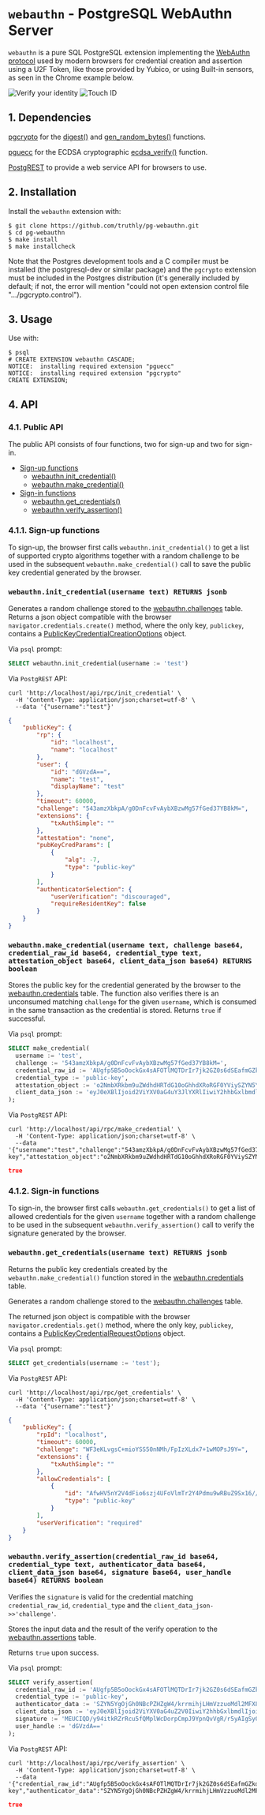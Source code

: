 # `webauthn` - PostgreSQL WebAuthn Server

`webauthn` is a pure SQL PostgreSQL extension implementing the [WebAuthn protocol](https://en.wikipedia.org/wiki/WebAuthn)
used by modern browsers for credential creation and assertion
using a U2F Token, like those provided by Yubico,
or using Built-in sensors, as seen in the Chrome example below.

![Verify your identity](https://i.imgur.com/1KXVbTb.png)
![Touch ID](https://i.imgur.com/KPF6vEg.png)

<h2 id="dependencies">1. Dependencies</h2>

[pgcrypto](https://www.postgresql.org/docs/current/pgcrypto.html) for the [digest()](https://www.postgresql.org/docs/current/pgcrypto.html#id-1.11.7.34.6) and [gen_random_bytes()](https://www.postgresql.org/docs/current/pgcrypto.html#id-1.11.7.34.10) functions.

[pguecc](https://github.com/ameensol/pg-ecdsa) for the ECDSA cryptographic [ecdsa_verify()](https://github.com/ameensol/pg-ecdsa#ecdsa_verifypublic_key-textbytea-input_data-bytea-signature-textbytea-hash_func-text-curve_name-text) function.

[PostgREST](https://postgrest.org/en/v7.0.0/) to provide a web service API for browsers to use.

<h2 id="installation">2. Installation</h2>

Install the `webauthn` extension with:

    $ git clone https://github.com/truthly/pg-webauthn.git
    $ cd pg-webauthn
    $ make install
    $ make installcheck

Note that the Postgres development tools and a C compiler must be installed
(the postgresql-dev or similar package) and the ``pgcrypto`` extension must
be included in the Postgres distribution (it's generally included by default;
if not, the error will mention "could not open extension control file
".../pgcrypto.control").

<h2 id="usage">3. Usage</h2>

Use with:

    $ psql
    # CREATE EXTENSION webauthn CASCADE;
    NOTICE:  installing required extension "pguecc"
    NOTICE:  installing required extension "pgcrypto"
    CREATE EXTENSION;

<h2 id="api">4. API</h2>

<h3 id="public-api">4.1. Public API</h3>

The public API consists of four functions, two for sign-up and two for sign-in.

- [Sign-up functions](#sign-up)
  - [webauthn.init_credential()](#init-credential)
  - [webauthn.make_credential()](#make-credential)
- [Sign-in functions](#sign-in)
  - [webauthn.get_credentials()](#get-credentials)
  - [webauthn.verify_assertion()](#verify-assertion)

<h3 id="sign-up">4.1.1. Sign-up functions</h3>

To sign-up, the browser first calls `webauthn.init_credential()` to get a list of supported crypto algorithms together with a random challenge to be used in the subsequent `webauthn.make_credential()` call to save the public key credential generated by the browser.

<h3 id="init-credential"><code>webauthn.init_credential(username text) RETURNS jsonb</code></h3>

Generates a random challenge stored to the [webauthn.challenges](https://github.com/truthly/pg-webauthn/blob/master/TABLES/challenges.sql) table.
Returns a json object compatible with the browser `navigator.credentials.create()` method,
where the only key, `publickey`, contains a [PublicKeyCredentialCreationOptions](https://developer.mozilla.org/en-US/docs/Web/API/PublicKeyCredentialCreationOptions) object.

Via `psql` prompt:

```sql
SELECT webauthn.init_credential(username := 'test')
```

Via `PostgREST` API:

```shell
curl 'http://localhost/api/rpc/init_credential' \
  -H 'Content-Type: application/json;charset=utf-8' \
  --data '{"username":"test"}'
```

```json
{
    "publicKey": {
        "rp": {
            "id": "localhost",
            "name": "localhost"
        },
        "user": {
            "id": "dGVzdA==",
            "name": "test",
            "displayName": "test"
        },
        "timeout": 60000,
        "challenge": "543amzXbkpA/g0DnFcvFvAybXBzwMg57fGed37YB8kM=",
        "extensions": {
            "txAuthSimple": ""
        },
        "attestation": "none",
        "pubKeyCredParams": [
            {
                "alg": -7,
                "type": "public-key"
            }
        ],
        "authenticatorSelection": {
            "userVerification": "discouraged",
            "requireResidentKey": false
        }
    }
}
```

<h3 id="make-credential"><code>webauthn.make_credential(username text, challenge base64, credential_raw_id base64, credential_type text, attestation_object base64, client_data_json base64) RETURNS boolean</code></h3>

Stores the public key for the credential generated by the browser to the [webauthn.credentials](https://github.com/truthly/pg-webauthn/blob/master/TABLES/credentials.sql) table.
The function also verifies there is an unconsumed matching `challenge` for the given `username`,
which is consumed in the same transaction as the credential is stored.
Returns `true` if successful.

Via `psql` prompt:

```sql
SELECT make_credential(
  username := 'test',
  challenge := '543amzXbkpA/g0DnFcvFvAybXBzwMg57fGed37YB8kM=',
  credential_raw_id := 'AUgfp5B5oOockGx4sAFOTlMQTDrIr7jk2GZ0s6dSEafmGZkdBLgFtN5L66QceA==',
  credential_type := 'public-key',
  attestation_object := 'o2NmbXRkbm9uZWdhdHRTdG10oGhhdXRoRGF0YViySZYN5YgOjGh0NBcPZHZgW4/krrmihjLHmVzzuoMdl2NFX80iUq3OAAI1vMYKZIsLJfHwVQMALgFIH6eQeaDqHJBseLABTk5TEEw6yK+45NhmdLOnUhGn5hmZHQS4BbTeS+ukHHilAQIDJiABIVggq5dcFvA47Q1wjcY8u269gS1IwG+L9cbRIkkB5NpsHdIiWCAe50J8KlNFD/SNq6ajrh0nWhvU4bNED3rceNaGPLkPEQ==',
  client_data_json := 'eyJ0eXBlIjoid2ViYXV0aG4uY3JlYXRlIiwiY2hhbGxlbmdlIjoiNTQzYW16WGJrcEFfZzBEbkZjdkZ2QXliWEJ6d01nNTdmR2VkMzdZQjhrTSIsIm9yaWdpbiI6Imh0dHA6Ly9sb2NhbGhvc3QiLCJjcm9zc09yaWdpbiI6ZmFsc2V9'
);
```

Via `PostgREST` API:

```shell
curl 'http://localhost/api/rpc/make_credential' \
  -H 'Content-Type: application/json;charset=utf-8' \
  --data '{"username":"test","challenge":"543amzXbkpA/g0DnFcvFvAybXBzwMg57fGed37YB8kM=","credential_raw_id":"AUgfp5B5oOockGx4sAFOTlMQTDrIr7jk2GZ0s6dSEafmGZkdBLgFtN5L66QceA==","credential_type":"public-key","attestation_object":"o2NmbXRkbm9uZWdhdHRTdG10oGhhdXRoRGF0YViySZYN5YgOjGh0NBcPZHZgW4/krrmihjLHmVzzuoMdl2NFX80iUq3OAAI1vMYKZIsLJfHwVQMALgFIH6eQeaDqHJBseLABTk5TEEw6yK+45NhmdLOnUhGn5hmZHQS4BbTeS+ukHHilAQIDJiABIVggq5dcFvA47Q1wjcY8u269gS1IwG+L9cbRIkkB5NpsHdIiWCAe50J8KlNFD/SNq6ajrh0nWhvU4bNED3rceNaGPLkPEQ==","client_data_json":"eyJ0eXBlIjoid2ViYXV0aG4uY3JlYXRlIiwiY2hhbGxlbmdlIjoiNTQzYW16WGJrcEFfZzBEbkZjdkZ2QXliWEJ6d01nNTdmR2VkMzdZQjhrTSIsIm9yaWdpbiI6Imh0dHA6Ly9sb2NhbGhvc3QiLCJjcm9zc09yaWdpbiI6ZmFsc2V9"}'
```

```json
true
```

<h3 id="sign-in">4.1.2. Sign-in functions</h3>

To sign-in, the browser first calls `webauthn.get_credentials()` to get a list of allowed credentials for the given `username` together with a random challenge to be used in the subsequent `webauthn.verify_assertion()` call to verify the signature generated by the browser.

<h3 id="get-credentials"><code>webauthn.get_credentials(username text) RETURNS jsonb</code></h3>

Returns the public key credentials created by the `webauthn.make_credential()` function
stored in the [webauthn.credentials](https://github.com/truthly/pg-webauthn/blob/master/TABLES/credentials.sql) table.

Generates a random challenge stored to the [webauthn.challenges](https://github.com/truthly/pg-webauthn/blob/master/TABLES/challenges.sql) table.

The returned json object is compatible with the browser `navigator.credentials.get()` method,
where the only key, `publickey`, contains a [PublicKeyCredentialRequestOptions](https://developer.mozilla.org/en-US/docs/Web/API/PublicKeyCredentialRequestOptions) object.

Via `psql` prompt:

```sql
SELECT get_credentials(username := 'test');
```

Via `PostgREST` API:

```shell
curl 'http://localhost/api/rpc/get_credentials' \
  -H 'Content-Type: application/json;charset=utf-8' \
  --data '{"username":"test"}'
```

```json
{
    "publicKey": {
        "rpId": "localhost",
        "timeout": 60000,
        "challenge": "WF3eKLvgsC+mioYSS50nNMh/FpIzXLdx7+1wMOPsJ9Y=",
        "extensions": {
            "txAuthSimple": ""
        },
        "allowCredentials": [
            {
                "id": "AfwHV5nY2V4dFio6szj4UFoVlmTr2Y4Pdmu9wRBuZ9Sx16//w7K3llmpVV73EQ==",
                "type": "public-key"
            }
        ],
        "userVerification": "required"
    }
}
```

<h3 id="verify-assertion"><code>webauthn.verify_assertion(credential_raw_id base64, credential_type text, authenticator_data base64, client_data_json base64, signature base64, user_handle base64) RETURNS boolean</code></h3>

Verifies the `signature` is valid for the credential matching `credential_raw_id`, `credential_type` and the `client_data_json->>'challenge'`.

Stores the input data and the result of the verify operation to the [webauthn.assertions](https://github.com/truthly/pg-webauthn/blob/master/TABLES/assertions.sql) table.

Returns `true` upon success.

Via `psql` prompt:

```sql
SELECT verify_assertion(
  credential_raw_id := 'AUgfp5B5oOockGx4sAFOTlMQTDrIr7jk2GZ0s6dSEafmGZkdBLgFtN5L66QceA==',
  credential_type := 'public-key',
  authenticator_data := 'SZYN5YgOjGh0NBcPZHZgW4/krrmihjLHmVzzuoMdl2MFX80ilw==',
  client_data_json := 'eyJ0eXBlIjoid2ViYXV0aG4uZ2V0IiwiY2hhbGxlbmdlIjoiVER5RnF4N2lwUS1Vb0otT3ZnWlVtV2ticHpPRlJtNk44WFY2bW93Sk9nUSIsIm9yaWdpbiI6Imh0dHA6Ly9sb2NhbGhvc3QiLCJjcm9zc09yaWdpbiI6ZmFsc2UsIm90aGVyX2tleXNfY2FuX2JlX2FkZGVkX2hlcmUiOiJkbyBub3QgY29tcGFyZSBjbGllbnREYXRhSlNPTiBhZ2FpbnN0IGEgdGVtcGxhdGUuIFNlZSBodHRwczovL2dvby5nbC95YWJQZXgifQ==',
  signature := 'MEUCIQD/y94itkRZrRcu5fQMplWcDorpCmpJ9YpnQvVgR/r5yAIgSy0nBbyWxFjH60R0u7ca27z4Ds/PiiycaYOeQxoB0nw=',
  user_handle := 'dGVzdA=='
);
```

Via `PostgREST` API:

```shell
curl 'http://localhost/api/rpc/verify_assertion' \
  -H 'Content-Type: application/json;charset=utf-8' \
  --data '{"credential_raw_id":"AUgfp5B5oOockGx4sAFOTlMQTDrIr7jk2GZ0s6dSEafmGZkdBLgFtN5L66QceA==","credential_type":"public-key","authenticator_data":"SZYN5YgOjGh0NBcPZHZgW4/krrmihjLHmVzzuoMdl2MFX80ilw==","client_data_json":"eyJ0eXBlIjoid2ViYXV0aG4uZ2V0IiwiY2hhbGxlbmdlIjoiVER5RnF4N2lwUS1Vb0otT3ZnWlVtV2ticHpPRlJtNk44WFY2bW93Sk9nUSIsIm9yaWdpbiI6Imh0dHA6Ly9sb2NhbGhvc3QiLCJjcm9zc09yaWdpbiI6ZmFsc2UsIm90aGVyX2tleXNfY2FuX2JlX2FkZGVkX2hlcmUiOiJkbyBub3QgY29tcGFyZSBjbGllbnREYXRhSlNPTiBhZ2FpbnN0IGEgdGVtcGxhdGUuIFNlZSBodHRwczovL2dvby5nbC95YWJQZXgifQ==","signature":"MEUCIQD/y94itkRZrRcu5fQMplWcDorpCmpJ9YpnQvVgR/r5yAIgSy0nBbyWxFjH60R0u7ca27z4Ds/PiiycaYOeQxoB0nw=","user_handle":"dGVzdA=="}'
```

```json
true
```
